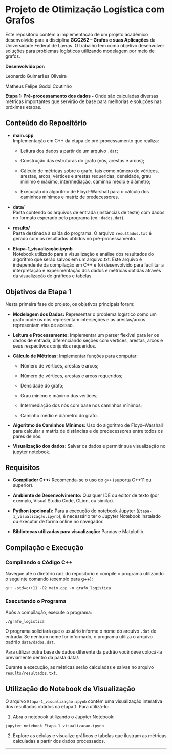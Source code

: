 # **Projeto de Otimização Logística com Grafos**

Este repositório contém a implementação de um projeto acadêmico desenvolvido para a disciplina **GCC262 – Grafos e suas Aplicações** da Universidade Federal de Lavras. O trabalho tem como objetivo desenvolver soluções para problemas logísticos utilizando modelagem por meio de grafos.

**Desenvolvido por:**

Leonardo Guimarães Oliveira

Matheus Felipe Godoi Coutinho

**Etapa 1: Pré-processamento dos dados \-** Onde são calculadas diversas métricas importantes que servirão de base para melhorias e soluções nas próximas etapas.

## **Conteúdo do Repositório**

* **main.cpp**  
   Implementação em C++ da etapa de pré-processamento que realiza:

  * Leitura dos dados a partir de um arquivo `.dat`;

  * Construção das estruturas do grafo (nós, arestas e arcos);

  * Cálculo de métricas sobre o grafo, tais como número de vértices, arestas, arcos, vértices e arestas requeridas, densidade, grau mínimo e máximo, intermediação, caminho médio e diâmetro;

  * Execução do algoritmo de Floyd–Warshall para o cálculo dos caminhos mínimos e matriz de predecessores.

* **data/**  
   Pasta contendo os arquivos de entrada (instâncias de teste) com dados no formato esperado pelo programa (ex.: `dados.dat`).

* **results/**  
   Pasta destinada à saída do programa. O arquivo `resultados.txt` é gerado com os resultados obtidos no pré-processamento.

* **Etapa-1\_visualização.ipynb**  
   Notebook utilizado para a visualização e análise dos resultados do algoritmo que serão salvos em um arquivo.txt. Este arquivo é independente da compilação em C++ e foi desenvolvido para facilitar a interpretação e experimentação dos dados e métricas obtidas através da visualização de gráficos e tabelas.

## **Objetivos da Etapa 1**

Nesta primeira fase do projeto, os objetivos principais foram:

* **Modelagem dos Dados:** Representar o problema logístico como um grafo onde os nós representam interseções e as arestas/arcos representam vias de acesso.

* **Leitura e Processamento:** Implementar um parser flexível para ler os dados de entrada, diferenciando seções com vértices, arestas, arcos e seus respectivos conjuntos requeridos.

* **Cálculo de Métricas:** Implementar funções para computar:

  * Número de vértices, arestas e arcos;

  * Número de vértices, arestas e arcos requeridos;

  * Densidade do grafo;

  * Grau mínimo e máximo dos vértices;

  * Intermediação dos nós com base nos caminhos mínimos;

  * Caminho médio e diâmetro do grafo.

* **Algoritmo de Caminhos Mínimos:** Uso do algoritmo de Floyd–Warshall para calcular a matriz de distâncias e de predecessores entre todos os pares de nós.  
    
* **Visualização dos dados:** Salvar os dados e permitir sua visualização no jupyter notebook.

## **Requisitos**

* **Compilador C++:** Recomenda-se o uso do `g++` (suporta C++11 ou superior).

* **Ambiente de Desenvolvimento:** Qualquer IDE ou editor de texto (por exemplo, Visual Studio Code, CLion, ou similar).

* **Python (opcional):** Para a execução do notebook Jupyter (`Etapa-1_visualização.ipynb`), é necessário ter o Jupyter Notebook instalado ou executar de forma online no navegador.  
* **Bibliotecas utilizadas para visualização:** Pandas e Matplotlib.

## **Compilação e Execução**

### **Compilando o Código C++**

Navegue até o diretório raiz do repositório e compile o programa utilizando o seguinte comando (exemplo para g++):

```
g++ -std=c++11 -O2 main.cpp -o grafo_logistica

```

### **Executando o Programa**

Após a compilação, execute o programa:

```
./grafo_logistica

```

O programa solicitará que o usuário informe o nome do arquivo `.dat` de entrada. Se nenhum nome for informado, o programa utiliza o arquivo padrão `data/dados.dat`.

Para utilizar outra base de dados diferente da padrão você deve colocá-la previamente dentro da pasta data/.

Durante a execução, as métricas serão calculadas e salvas no arquivo `results/resultados.txt`.

## **Utilização do Notebook de Visualização**

O arquivo `Etapa-1_visualização.ipynb` contém uma visualização interativa dos resultados obtidos na etapa 1\. Para utilizá-lo:

1. Abra o notebook utilizando o Jupyter Notebook:

```
jupyter notebook Etapa-1_visualizacao.ipynb

```

2.   
   Explore as células e visualize gráficos e tabelas que ilustram as métricas calculadas a partir dos dados processados.  
---

